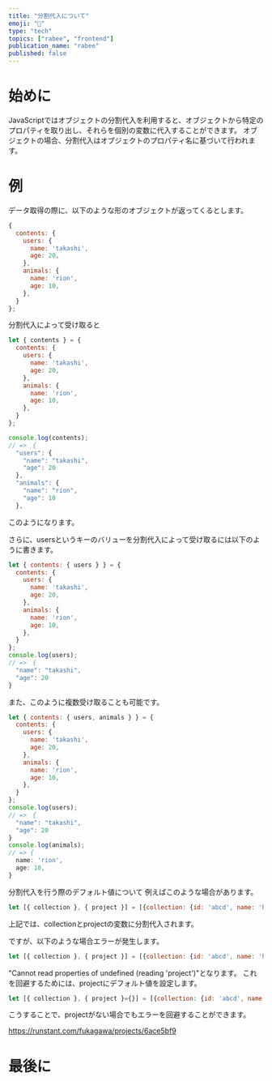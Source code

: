 ```yaml
---
title: "分割代入について"
emoji: "📂"
type: "tech"
topics: ["rabee", "frontend"]
publication_name: "rabee"
published: false
---
```


# 始めに
JavaScriptではオブジェクトの分割代入を利用すると、オブジェクトから特定のプロパティを取り出し、それらを個別の変数に代入することができます。
オブジェクトの場合、分割代入はオブジェクトのプロパティ名に基づいて行われます。
# 例
データ取得の際に、以下のような形のオブジェクトが返ってくるとします。
```js
{
  contents: {
    users: {
      name: 'takashi',
      age: 20,
    },
    animals: {
      name: 'rion',
      age: 10,
    },
  }
};
```
分割代入によって受け取ると
```js
let { contents } = {
  contents: {
    users: {
      name: 'takashi',
      age: 20,
    },
    animals: {
      name: 'rion',
      age: 10,
    },
  }
};

console.log(contents);
// =>　{
  "users": {
    "name": "takashi",
    "age": 20
  },
  "animals": {
    "name": "rion",
    "age": 10
  },
```
このようになります。


さらに、usersというキーのバリューを分割代入によって受け取るには以下のように書きます。
```js
let { contents: { users } } = {
  contents: {
    users: {
      name: 'takashi',
      age: 20,
    },
    animals: {
      name: 'rion',
      age: 10,
    },
  }
};
console.log(users);
// =>　{
  "name": "takashi",
  "age": 20
}
```
また、このように複数受け取ることも可能です。

```js
let { contents: { users, animals } } = {
  contents: {
    users: {
      name: 'takashi',
      age: 20,
    },
    animals: {
      name: 'rion',
      age: 10,
    },
  }
};
console.log(users);
// =>　{
  "name": "takashi",
  "age": 20
}
console.log(animals);
// => {
  name: 'rion',
  age: 10,
}
```
分割代入を行う際のデフォルト値について
例えばこのような場合があります。
```js
let [{ collection }, { project }] = [{collection: {id: 'abcd', name: 'hoge'}}, {project: { id: '12345', name: 'fuga' }}];
```
上記では、collectionとprojectの変数に分割代入されます。

ですが、以下のような場合エラーが発生します。
```js
let [{ collection }, { project }] = [{collection: {id: 'abcd', name: 'hoge'}}];
```
"Cannot read properties of undefined (reading 'project')"となります。
これを回避するためには、projectにデフォルト値を設定します。
```js
let [{ collection }, { project }={}] = [{collection: {id: 'abcd', name: 'hoge'}}];
```
こうすることで、projectがない場合でもエラーを回避することができます。


https://runstant.com/fukagawa/projects/6ace5bf9
# 最後に

